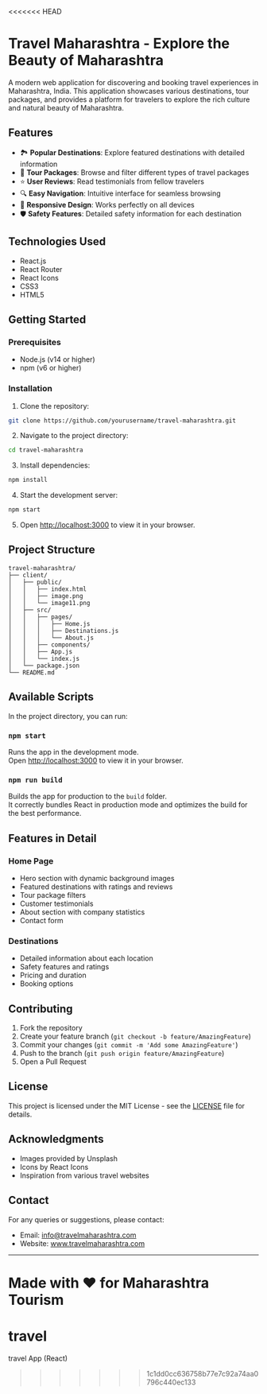 <<<<<<< HEAD
# Travel Maharashtra - Explore the Beauty of Maharashtra

A modern web application for discovering and booking travel experiences in Maharashtra, India. This application showcases various destinations, tour packages, and provides a platform for travelers to explore the rich culture and natural beauty of Maharashtra.

## Features

- 🏞️ **Popular Destinations**: Explore featured destinations with detailed information
- 🎯 **Tour Packages**: Browse and filter different types of travel packages
- ⭐ **User Reviews**: Read testimonials from fellow travelers
- 🔍 **Easy Navigation**: Intuitive interface for seamless browsing
- 📱 **Responsive Design**: Works perfectly on all devices
- 🛡️ **Safety Features**: Detailed safety information for each destination

## Technologies Used

- React.js
- React Router
- React Icons
- CSS3
- HTML5

## Getting Started

### Prerequisites

- Node.js (v14 or higher)
- npm (v6 or higher)

### Installation

1. Clone the repository:
```bash
git clone https://github.com/yourusername/travel-maharashtra.git
```

2. Navigate to the project directory:
```bash
cd travel-maharashtra
```

3. Install dependencies:
```bash
npm install
```

4. Start the development server:
```bash
npm start
```

5. Open [http://localhost:3000](http://localhost:3000) to view it in your browser.

## Project Structure

```
travel-maharashtra/
├── client/
│   ├── public/
│   │   ├── index.html
│   │   ├── image.png
│   │   └── image11.png
│   ├── src/
│   │   ├── pages/
│   │   │   ├── Home.js
│   │   │   ├── Destinations.js
│   │   │   └── About.js
│   │   ├── components/
│   │   ├── App.js
│   │   └── index.js
│   └── package.json
└── README.md
```

## Available Scripts

In the project directory, you can run:

### `npm start`

Runs the app in the development mode.\
Open [http://localhost:3000](http://localhost:3000) to view it in your browser.

### `npm run build`

Builds the app for production to the `build` folder.\
It correctly bundles React in production mode and optimizes the build for the best performance.

## Features in Detail

### Home Page
- Hero section with dynamic background images
- Featured destinations with ratings and reviews
- Tour package filters
- Customer testimonials
- About section with company statistics
- Contact form

### Destinations
- Detailed information about each location
- Safety features and ratings
- Pricing and duration
- Booking options

## Contributing

1. Fork the repository
2. Create your feature branch (`git checkout -b feature/AmazingFeature`)
3. Commit your changes (`git commit -m 'Add some AmazingFeature'`)
4. Push to the branch (`git push origin feature/AmazingFeature`)
5. Open a Pull Request

## License

This project is licensed under the MIT License - see the [LICENSE](LICENSE) file for details.

## Acknowledgments

- Images provided by Unsplash
- Icons by React Icons
- Inspiration from various travel websites

## Contact

For any queries or suggestions, please contact:
- Email: info@travelmaharashtra.com
- Website: www.travelmaharashtra.com

---

Made with ❤️ for Maharashtra Tourism
=======
# travel
travel App (React)
>>>>>>> 1c1dd0cc636758b77e7c92a74aa0796c440ec133
